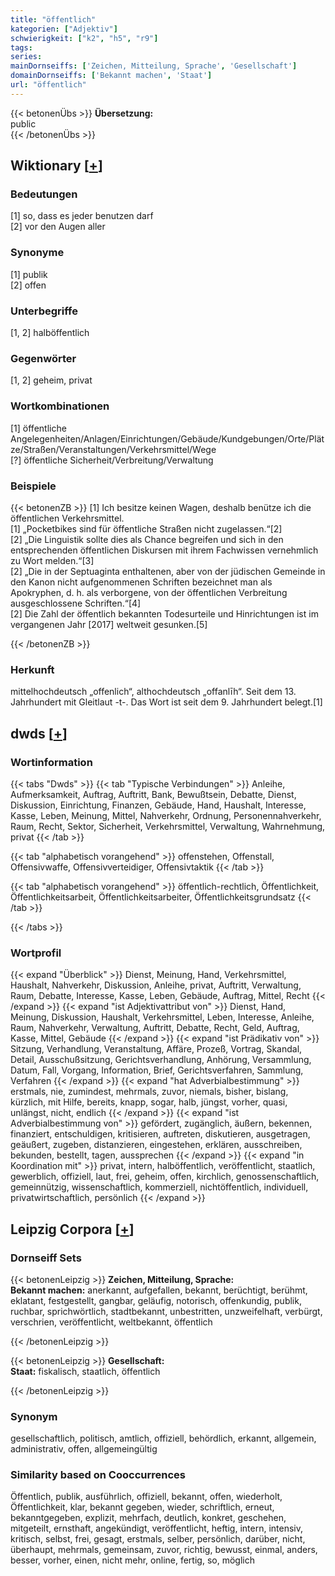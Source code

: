 ```yaml
---
title: "öffentlich"
kategorien: ["Adjektiv"]
schwierigkeit: ["k2", "h5", "r9"]
tags:
series:
mainDornseiffs: ['Zeichen, Mitteilung, Sprache', 'Gesellschaft']
domainDornseiffs: ['Bekannt machen', 'Staat']
url: "öffentlich"
---
```


{{< betonenÜbs >}}
**Übersetzung:**  
public  
{{< /betonenÜbs >}}

## Wiktionary [[+](https://de.wiktionary.org/wiki/öffentlich)]

### Bedeutungen
[1] so, dass es jeder benutzen darf  
[2] vor den Augen aller  

### Synonyme
[1] publik  
[2] offen  

### Unterbegriffe
[1, 2] halböffentlich  

### Gegenwörter
[1, 2] geheim, privat  

### Wortkombinationen
[1] öffentliche Angelegenheiten/Anlagen/Einrichtungen/Gebäude/Kundgebungen/Orte/Plätze/Straßen/Veranstaltungen/Verkehrsmittel/Wege  
[?] öffentliche Sicherheit/Verbreitung/Verwaltung  

### Beispiele
{{< betonenZB >}}
[1] Ich besitze keinen Wagen, deshalb benütze ich die öffentlichen Verkehrsmittel.  
[1] „Pocketbikes sind für öffentliche Straßen nicht zugelassen.“[2]  
[2] „Die Linguistik sollte dies als Chance begreifen und sich in den entsprechenden öffentlichen Diskursen mit ihrem Fachwissen vernehmlich zu Wort melden.“[3]  
[2] „Die in der Septuaginta enthaltenen, aber von der jüdischen Gemeinde in den Kanon nicht aufgenommenen Schriften bezeichnet man als Apokryphen, d. h. als verborgene, von der öffentlichen Verbreitung ausgeschlossene Schriften.“[4]  
[2] Die Zahl der öffentlich bekannten Todesurteile und Hinrichtungen ist im vergangenen Jahr [2017] weltweit gesunken.[5]  

{{< /betonenZB >}}
### Herkunft
mittelhochdeutsch „offenlich“, althochdeutsch „offanlīh“. Seit dem 13. Jahrhundert mit Gleitlaut -t-. Das Wort ist seit dem 9. Jahrhundert belegt.[1]  



## dwds [[+](https://www.dwds.de/wb/öffentlich)]

### Wortinformation
{{< tabs "Dwds" >}}
{{< tab "Typische Verbindungen" >}}
Anleihe, Aufmerksamkeit, Auftrag, Auftritt, Bank, Bewußtsein, Debatte, Dienst, Diskussion, Einrichtung, Finanzen, Gebäude, Hand, Haushalt, Interesse, Kasse, Leben, Meinung, Mittel, Nahverkehr, Ordnung, Personennahverkehr, Raum, Recht, Sektor, Sicherheit, Verkehrsmittel, Verwaltung, Wahrnehmung, privat
{{< /tab >}}

{{< tab "alphabetisch vorangehend" >}}
offenstehen, Offenstall, Offensivwaffe, Offensivverteidiger, Offensivtaktik
{{< /tab >}}

{{< tab "alphabetisch vorangehend" >}}
öffentlich-rechtlich, Öffentlichkeit, Öffentlichkeitsarbeit, Öffentlichkeitsarbeiter, Öffentlichkeitsgrundsatz
{{< /tab >}}

{{< /tabs >}}

### Wortprofil
{{< expand "Überblick" >}} Dienst, Meinung, Hand, Verkehrsmittel, Haushalt, Nahverkehr, Diskussion, Anleihe, privat, Auftritt, Verwaltung, Raum, Debatte, Interesse, Kasse, Leben, Gebäude, Auftrag, Mittel, Recht {{< /expand >}}
{{< expand "ist Adjektivattribut von" >}} Dienst, Hand, Meinung, Diskussion, Haushalt, Verkehrsmittel, Leben, Interesse, Anleihe, Raum, Nahverkehr, Verwaltung, Auftritt, Debatte, Recht, Geld, Auftrag, Kasse, Mittel, Gebäude {{< /expand >}}
{{< expand "ist Prädikativ von" >}} Sitzung, Verhandlung, Veranstaltung, Affäre, Prozeß, Vortrag, Skandal, Detail, Ausschußsitzung, Gerichtsverhandlung, Anhörung, Versammlung, Datum, Fall, Vorgang, Information, Brief, Gerichtsverfahren, Sammlung, Verfahren {{< /expand >}}
{{< expand "hat Adverbialbestimmung" >}} erstmals, nie, zumindest, mehrmals, zuvor, niemals, bisher, bislang, kürzlich, mit Hilfe, bereits, knapp, sogar, halb, jüngst, vorher, quasi, unlängst, nicht, endlich {{< /expand >}}
{{< expand "ist Adverbialbestimmung von" >}} gefördert, zugänglich, äußern, bekennen, finanziert, entschuldigen, kritisieren, auftreten, diskutieren, ausgetragen, geäußert, zugeben, distanzieren, eingestehen, erklären, ausschreiben, bekunden, bestellt, tagen, aussprechen {{< /expand >}}
{{< expand "in Koordination mit" >}} privat, intern, halböffentlich, veröffentlicht, staatlich, gewerblich, offiziell, laut, frei, geheim, offen, kirchlich, genossenschaftlich, gemeinnützig, wissenschaftlich, kommerziell, nichtöffentlich, individuell, privatwirtschaftlich, persönlich {{< /expand >}}

## Leipzig Corpora [[+](https://corpora.uni-leipzig.de/en/res?word=öffentlich&corpusId=deu_newscrawl-public_2018)]

### Dornseiff Sets
{{< betonenLeipzig >}}
**Zeichen, Mitteilung, Sprache:**  
**Bekannt machen:** anerkannt, aufgefallen, bekannt, berüchtigt, berühmt, eklatant, festgestellt, gangbar, geläufig, notorisch, offenkundig, publik, ruchbar, sprichwörtlich, stadtbekannt, unbestritten, unzweifelhaft, verbürgt, verschrien, veröffentlicht, weltbekannt, öffentlich  

{{< /betonenLeipzig >}}


{{< betonenLeipzig >}}
**Gesellschaft:**  
**Staat:** fiskalisch, staatlich, öffentlich  

{{< /betonenLeipzig >}}

### Synonym
gesellschaftlich, politisch, amtlich, offiziell, behördlich, erkannt, allgemein, administrativ, offen, allgemeingültig


### Similarity based on Cooccurrences
Öffentlich, publik, ausführlich, offiziell, bekannt, offen, wiederholt, Öffentlichkeit, klar, bekannt gegeben, wieder, schriftlich, erneut, bekanntgegeben, explizit, mehrfach, deutlich, konkret, geschehen, mitgeteilt, ernsthaft, angekündigt, veröffentlicht, heftig, intern, intensiv, kritisch, selbst, frei, gesagt, erstmals, selber, persönlich, darüber, nicht, überhaupt, mehrmals, gemeinsam, zuvor, richtig, bewusst, einmal, anders, besser, vorher, einen, nicht mehr, online, fertig, so, möglich

